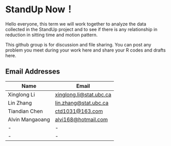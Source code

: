 # StandUp Now！


Hello everyone, this term we will work together to analyze the data collected in the StandUp project and to see if there is any relationship in reduction in sitting time and motion pattern.

This github group is for discussion and file sharing. You can post any problem you meet during your work here and share your R codes and drafts here.

## Email Addresses
| Name | Email |
|---|---|
|Xinglong Li | xinglong.li@stat.ubc.ca |
|Lin Zhang | lin.zhang@stat.ubc.ca |
|Tiandian Chen | ctd1031@163.com |
|Alvin Mangaoang| alvi168@hotmail.com |
| - | - |
| - | - |
